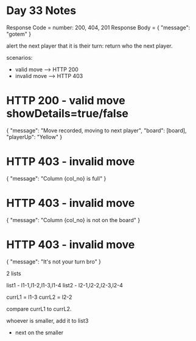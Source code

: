 # Day 33 Notes

Response Code = number: 200, 404, 201
Response Body = {
    "message": "gotem"
}

alert the next player that it is their turn: return who the next player.

scenarios:
* valid move --> HTTP 200
* invalid move --> HTTP 403

# HTTP 200 - valid move showDetails=true/false
{
    "message": "Move recorded, moving to next player",
    "board": [board],
    "playerUp": "Yellow"
}

# HTTP 403 - invalid move
{
    "message": "Column {col_no} is full"
}

# HTTP 403 - invalid move
{
    "message": "Column {col_no} is not on the board"
}

# HTTP 403 - invalid move
{
    "message": "It's not your turn bro"
}


2 lists

list1 - l1-1,l1-2,l1-3,l1-4
list2 - l2-1,l2-2,l2-3,l2-4

currL1 = l1-3
currL2 = l2-2

compare currL1 to currL2.

whoever is smaller, add it to list3
- next on the smaller